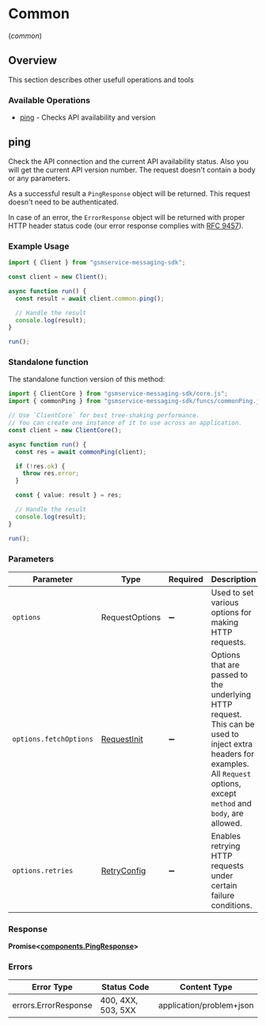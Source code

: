 # Common
(*common*)

## Overview

This section describes other usefull operations and tools

### Available Operations

* [ping](#ping) - Checks API availability and version

## ping

Check the API connection and the current API availability status. Also you will get the current API version number. The request doesn't contain a body or any parameters.

As a successful result a `PingResponse` object will be returned. This request doesn't need to be authenticated.

In case of an error, the `ErrorResponse` object will be returned with proper HTTP header status code (our error response complies with [RFC 9457](https://www.rfc-editor.org/rfc/rfc7807)).

### Example Usage

```typescript
import { Client } from "gsmservice-messaging-sdk";

const client = new Client();

async function run() {
  const result = await client.common.ping();

  // Handle the result
  console.log(result);
}

run();
```

### Standalone function

The standalone function version of this method:

```typescript
import { ClientCore } from "gsmservice-messaging-sdk/core.js";
import { commonPing } from "gsmservice-messaging-sdk/funcs/commonPing.js";

// Use `ClientCore` for best tree-shaking performance.
// You can create one instance of it to use across an application.
const client = new ClientCore();

async function run() {
  const res = await commonPing(client);

  if (!res.ok) {
    throw res.error;
  }

  const { value: result } = res;

  // Handle the result
  console.log(result);
}

run();
```

### Parameters

| Parameter                                                                                                                                                                      | Type                                                                                                                                                                           | Required                                                                                                                                                                       | Description                                                                                                                                                                    |
| ------------------------------------------------------------------------------------------------------------------------------------------------------------------------------ | ------------------------------------------------------------------------------------------------------------------------------------------------------------------------------ | ------------------------------------------------------------------------------------------------------------------------------------------------------------------------------ | ------------------------------------------------------------------------------------------------------------------------------------------------------------------------------ |
| `options`                                                                                                                                                                      | RequestOptions                                                                                                                                                                 | :heavy_minus_sign:                                                                                                                                                             | Used to set various options for making HTTP requests.                                                                                                                          |
| `options.fetchOptions`                                                                                                                                                         | [RequestInit](https://developer.mozilla.org/en-US/docs/Web/API/Request/Request#options)                                                                                        | :heavy_minus_sign:                                                                                                                                                             | Options that are passed to the underlying HTTP request. This can be used to inject extra headers for examples. All `Request` options, except `method` and `body`, are allowed. |
| `options.retries`                                                                                                                                                              | [RetryConfig](../../lib/utils/retryconfig.md)                                                                                                                                  | :heavy_minus_sign:                                                                                                                                                             | Enables retrying HTTP requests under certain failure conditions.                                                                                                               |

### Response

**Promise\<[components.PingResponse](../../models/components/pingresponse.md)\>**

### Errors

| Error Type               | Status Code              | Content Type             |
| ------------------------ | ------------------------ | ------------------------ |
| errors.ErrorResponse     | 400, 4XX, 503, 5XX       | application/problem+json |